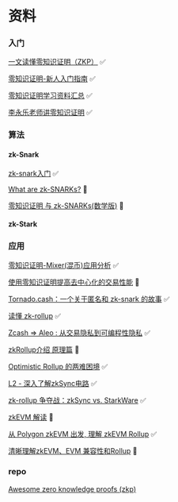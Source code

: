 # 资料

### 入门

[一文读懂零知识证明（ZKP）](https://blog.chain.link/what-is-a-zero-knowledge-proof-zkp-zh/) ✅

[零知识证明-新人入门指南](https://learnblockchain.cn/article/704) ✅

[零知识证明学习资料汇总](https://learnblockchain.cn/2019/11/08/zkp-info) ✅

[李永乐老师讲零知识证明](https://www.youtube.com/watch?v=FuKEpOhiVPg) ✅

### 算法

#### zk-Snark

[zk-snark入门](https://learnblockchain.cn/2019/04/18/learn-zkSNARK) ✅

[What are zk-SNARKs?](https://z.cash/technology/zksnarks/) 🤔

[零知识证明 与 zk-SNARKs(数学版)](https://www.youtube.com/watch?v=TQjzKAkHFls&t=12s) 🤔

#### zk-Stark

### 应用

[零知识证明-Mixer(混币)应用分析](https://learnblockchain.cn/2019/11/14/zkp-Mixer) ✅

[使用零知识证明提高去中心化的交易性能](https://learnblockchain.cn/2019/10/22/Loopring-DEX) 🧐

[Tornado.cash：一个关于匿名和 zk-snark 的故事](https://learnblockchain.cn/article/2763) ✅

[读懂 zk-rollup](https://learnblockchain.cn/article/3195) ✅

[Zcash => Aleo : 从交易隐私到可编程性隐私](https://zhuanlan.zhihu.com/p/559171605) ✅

[zkRollup介绍 原理篇](https://learnblockchain.cn/article/1186) 🧐

[Optimistic Rollup 的两难困境](https://learnblockchain.cn/article/1619) ✅

[L2 - 深入了解zkSync电路](https://learnblockchain.cn/article/1807) ✅

[zk-rollup 争夺战：zkSync vs. StarkWare](https://learnblockchain.cn/article/3291) ✅

[zkEVM 解读](https://learnblockchain.cn/article/2930) 🧐

[从 Polygon zkEVM 出发, 理解 zkEVM Rollup](https://learnblockchain.cn/article/4669) ✅

[清晰理解zkEVM、EVM 兼容性和Rollup](https://learnblockchain.cn/article/4596) 🧐

### repo

[Awesome zero knowledge proofs (zkp)](https://github.com/matter-labs/awesome-zero-knowledge-proofs)

